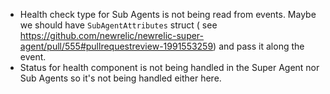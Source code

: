 * Health check type for Sub Agents is not being read from events. Maybe we should
  have `SubAgentAttributes` struct (
  see https://github.com/newrelic/newrelic-super-agent/pull/555#pullrequestreview-1991553259)
  and pass it along the event.
* Status for health component is not being handled in the Super Agent nor Sub Agents
  so it's not being handled either here.
